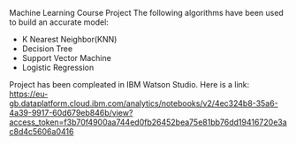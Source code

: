 Machine Learning Course Project
The following algorithms have been used to build an accurate model:
- K Nearest Neighbor(KNN)
- Decision Tree
- Support Vector Machine
- Logistic Regression

Project has been compleated in IBM Watson Studio. 
Here is a link: https://eu-gb.dataplatform.cloud.ibm.com/analytics/notebooks/v2/4ec324b8-35a6-4a39-9917-60d679eb846b/view?access_token=f3b70f4900aa744ed0fb26452bea75e81bb76dd19416720e3ac8d4c5606a0416
